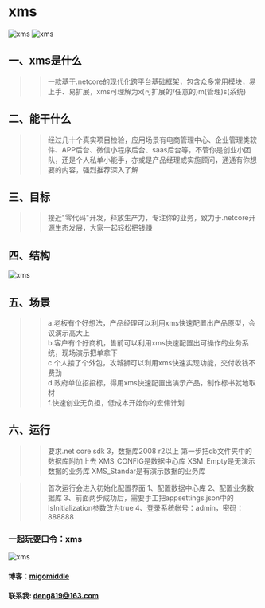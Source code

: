 # xms
![xms](https://github.com/migomiddle/xms/blob/master/frontend.png "xms")
![xms](https://github.com/migomiddle/xms/blob/master/backend.png "xms")

## 一、xms是什么
>>一款基于.netcore的现代化跨平台基础框架，包含众多常用模块，易上手、易扩展，xms可理解为x(可扩展的/任意的)m(管理)s(系统)

## 二、能干什么
>>经过几十个真实项目检验，应用场景有电商管理中心、企业管理类软件、APP后台、微信小程序后台、saas后台等，不管你是创业小团队，还是个人私单小能手，亦或是产品经理或实施顾问，通通有你想要的内容，强烈推荐深入了解

## 三、目标
>>接近"零代码"开发，释放生产力，专注你的业务，致力于.netcore开源生态发展，大家一起轻松把钱赚

## 四、结构
![xms](https://github.com/migomiddle/xms/blob/master/xms%E5%B9%B3%E5%8F%B0%E8%84%91%E5%9B%BE.png?raw=true "xms脑图")  

## 五、场景
>> a.老板有个好想法，产品经理可以利用xms快速配置出产品原型，会议演示高大上  
>> b.客户有个好商机，售前可以利用xms快速配置出可操作的业务系统，现场演示把单拿下  
>> c.个人接了个外包，攻城狮可以利用xms快速实现功能，交付收钱不费劲  
>> d.政府单位招投标，得用xms快速配置出演示产品，制作标书就地取材  
>> f.快速创业无负担，低成本开始你的宏伟计划  

## 六、运行
>> 要求.net core sdk 3，数据库2008 r2以上
>> 第一步把db文件夹中的数据库附加上去
>> XMS_CONFIG是数据中心库
>> XSM_Empty是无演示数据的业务库
>> XMS_Standar是有演示数据的业务库

>> 首次运行会进入初始化配置界面
>> 1、配置数据中心库
>> 2、配置业务数据库
>> 3、前面两步成功后，需要手工把appsettings.json中的IsInitialization参数改为true
>> 4、登录系统帐号：admin，密码：888888

### 一起玩耍口令：xms
![xms](https://github.com/migomiddle/xms/blob/master/xms%E5%BC%80%E6%BA%90%E5%B9%B3%E5%8F%B0%E4%BA%A4%E6%B5%81%E7%BE%A4%E4%BA%8C%E7%BB%B4%E7%A0%81.png?raw=true "xms官方交流群")

#### 博客：[migomiddle](https://www.cnblogs.com/migomiddle)
#### 联系我: deng819@163.com
